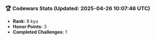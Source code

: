 ### 🏆 Codewars Stats (Updated: 2025-04-26 10:07:46 UTC)

- **Rank:** 8 kyu
- **Honor Points:** 3
- **Completed Challenges:** 1
